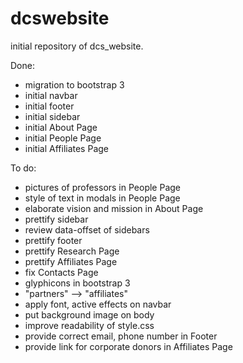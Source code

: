 dcswebsite
==========

initial repository of dcs_website.

Done:
* migration to bootstrap 3
* initial navbar
* initial footer
* initial sidebar
* initial About Page
* initial People Page
* initial Affiliates Page

To do:
* pictures of professors in People Page
* style of text in modals in People Page
* elaborate vision and mission in About Page
* prettify sidebar
* review data-offset of sidebars
* prettify footer
* prettify Research Page
* prettify Affiliates Page
* fix Contacts Page
* glyphicons in bootstrap 3
* "partners" --> "affiliates"
* apply font, active effects on navbar
* put background image on body
* improve readability of style.css
* provide correct email, phone number in Footer
* provide link for corporate donors in Affiliates Page